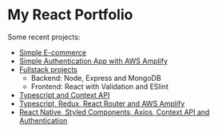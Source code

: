 # My React Portfolio

Some recent projects:

- [Simple E-commerce](https://github.com/dudzpedra/react-store)
- [Simple Authentication App with AWS Amplify](https://github.com/dudzpedra/react-aws-app)
- [Fullstack projects](https://github.com/dudzpedra/fullstackopen)
  - Backend: Node, Express and MongoDB
  - Frontend: React with Validation and ESlint
- [Typescript and Context API](https://github.com/dudzpedra/react-typescript-context)
- [Typescript, Redux, React Router and AWS Amplify](https://github.com/dudzpedra/drinks-rating-app)
- [React Native, Styled Components, Axios, Context API and Authentication](https://github.com/dudzpedra/react-native-car-app)
